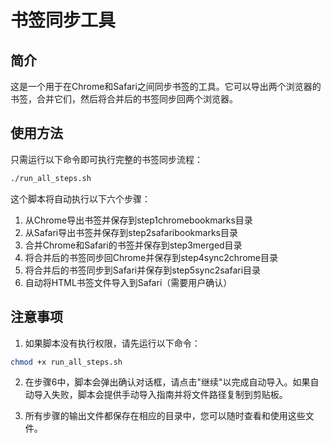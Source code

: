 # 书签同步工具

## 简介

这是一个用于在Chrome和Safari之间同步书签的工具。它可以导出两个浏览器的书签，合并它们，然后将合并后的书签同步回两个浏览器。

## 使用方法

只需运行以下命令即可执行完整的书签同步流程：

```bash
./run_all_steps.sh
```

这个脚本将自动执行以下六个步骤：

1. 从Chrome导出书签并保存到step1chromebookmarks目录
2. 从Safari导出书签并保存到step2safaribookmarks目录
3. 合并Chrome和Safari的书签并保存到step3merged目录
4. 将合并后的书签同步回Chrome并保存到step4sync2chrome目录
5. 将合并后的书签同步到Safari并保存到step5sync2safari目录
6. 自动将HTML书签文件导入到Safari（需要用户确认）

## 注意事项

1. 如果脚本没有执行权限，请先运行以下命令：

```bash
chmod +x run_all_steps.sh
```

2. 在步骤6中，脚本会弹出确认对话框，请点击"继续"以完成自动导入。如果自动导入失败，脚本会提供手动导入指南并将文件路径复制到剪贴板。

3. 所有步骤的输出文件都保存在相应的目录中，您可以随时查看和使用这些文件。